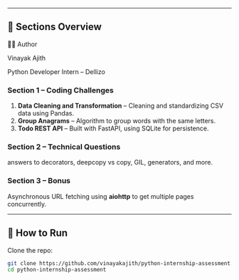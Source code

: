 
---

## 📝 Sections Overview
👨‍💻 Author

Vinayak Ajith

Python Developer Intern – Dellizo

### **Section 1 – Coding Challenges**
1. **Data Cleaning and Transformation** – Cleaning and standardizing CSV data using Pandas.
2. **Group Anagrams** – Algorithm to group words with the same letters.
3. **Todo REST API** – Built with FastAPI, using SQLite for persistence.

### **Section 2 – Technical Questions**
answers to decorators, deepcopy vs copy, GIL, generators, and more.

### **Section 3 – Bonus**
Asynchronous URL fetching using **aiohttp** to get multiple pages concurrently.

---

## 🚀 How to Run
Clone the repo:
```bash
git clone https://github.com/vinayakajith/python-internship-assessment.git
cd python-internship-assessment

